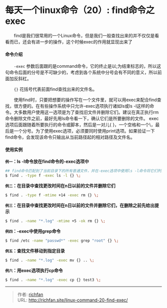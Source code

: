 # 每天一个linux命令（20）: find命令之exec

　　find是我们很常用的一个Linux命令，但是我们一般查找出来的并不仅仅是看看而已，还会有进一步的操作，这个时候exec的作用就显现出来了
<!--more -->
#### 命令介绍
　　`-exec`  参数后面跟的是command命令，它的终止是以;为结束标志的，所以这句命令后面的分号是不可缺少的，考虑到各个系统中分号会有不同的意义，所以前面加反斜杠。

　　`{}`  花括号代表前面find查找出来的文件名。

　　使用find时，只要把想要的操作写在一个文件里，就可以用exec来配合find查找，很方便的。在有些操作系统中只允许-exec选项执行诸如ls或ls -l这样的命令。大多数用户使用这一选项是为了查找旧文件并删除它们。建议在真正执行rm命令删除文件之前，最好先用ls命令看一下，确认它们是所要删除的文件。 exec选项后面跟随着所要执行的命令或脚本，然后是一对儿{ }，一个空格和一个\，最后是一个分号。为了使用exec选项，必须要同时使用print选项。如果验证一下find命令，会发现该命令只输出从当前路径起的相对路径及文件名。
#### 使用实例
**`例一`：ls -l命令放在find命令的-exec选项中**
```bash
## find命令匹配到了当前目录下的所有普通文件，并在-exec选项中使用ls -l命令将它们列出
$ find . -type f -exec ls -l {} \;
```
**`例二`：在目录中查找更改时间在n日以前的文件并删除它们**
```bash
$ find . -type f -mtime +14 -exec rm {} \;
```
**`例三`：在目录中查找更改时间在n日以前的文件并删除它们，在删除之前先给出提示**
```bash
$ find . -name "*.log" -mtime +5 -ok rm {} \;
```
**`例四`：-exec中使用grep命令**
```bash
$ find /etc -name "passwd*" -exec grep "root" {} \;
```
**`例五`：查找文件移动到指定目录**
```bash
$ find . -name "*.log" -exec mv {} .. \;
```
**`例六`：用exec选项执行cp命令**
```bash
$ find . -name "*.log" -exec cp {} test3 \;
```


---

> 作者: [richfan](https://richfan.site/)  
> URL: http://richfan.site/linux-command-20-find-exec/  

